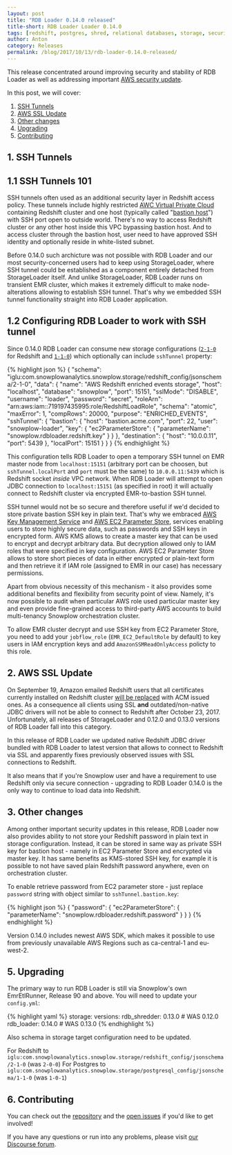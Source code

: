 ```yaml
---
layout: post
title: "RDB Loader 0.14.0 released"
title-short: RDB Loader Loader 0.14.0
tags: [redshift, postgres, shred, relational databases, storage, security]
author: Anton
category: Releases
permalink: /blog/2017/10/13/rdb-loader-0.14.0-released/
---
```


This release concentrated around improving security and stability of RDB Loader as well as addressing important [AWS security update][aws-ssl-update].

<!--more-->

In this post, we will cover:

1. [SSH Tunnels](/blog/2017/10/13/rdb-loader-0.14.0-released/#ssh-tunnel)
4. [AWS SSL Update](/blog/2017/10/13/rdb-loader-0.14.0-released/#ssl-update)
5. [Other changes](/blog/2017/10/13/rdb-loader-0.14.0-released/#other)
5. [Upgrading](/blog/2017/10/13/rdb-loader-0.14.0-released/#ssh-tunnel)
6. [Contributing](/blog/2017/10/13/rdb-loader-0.14.0-released/#ssh-tunnel)

<h2 id="ssh-tunnel">1. SSH Tunnels</h2>

<h2 id="ssh-tunnel-intro">1.1 SSH Tunnels 101</h2>

SSH tunnels often used as an additional security layer in Redshift access policy.
These tunnels include highly restricted [AWC Virtual Private Cloud][aws-vpc] containing Redshift cluster and one host (typically called "[bastion host][bastion-article]") with SSH port open to outside world.
There's no way to access Redshift cluster or any other host inside this VPC bypassing bastion host. 
And to access cluster through the bastion host, user need to have approved SSH identity and optionally reside in white-listed subnet.

Before 0.14.0 such archicture was not possible with RDB Loader and our most security-concerned users had to keep using StorageLoader, where SSH tunnel could be established as a component entirely detached from StorageLoader itself.
And unlike StorageLoader, RDB Loader runs on transient EMR cluster, which makes it extremely difficult to make node-alterations allowing to establish SSH tunnel.
That's why we embedded SSH tunnel functionality straight into RDB Loader application.

<h2 id="configuring-rdb">1.2 Configuring RDB Loader to work with SSH tunnel</h2>

Since 0.14.0 RDB Loader can consume new storage configurations ([`2-1-0`][new-redshift-config] for Redshift and [`1-1-0`][new-postgres-config]) which optionally can include `sshTunnel` property:

{% highlight json %}
{
    "schema": "iglu:com.snowplowanalytics.snowplow.storage/redshift_config/jsonschema/2-1-0",
    "data": {
        "name": "AWS Redshift enriched events storage",
        "host": "localhost",
        "database": "snowplow",
        "port": 15151,
        "sslMode": "DISABLE",
        "username": "loader",
        "password": "secret",
        "roleArn": "arn:aws:iam::719197435995:role/RedshiftLoadRole",
        "schema": "atomic",
        "maxError": 1,
        "compRows": 20000,
        "purpose": "ENRICHED_EVENTS",
        "sshTunnel": {
            "bastion": {
                "host": "bastion.acme.com",
                "port": 22,
                "user": "snowplow-loader",
                "key": {
                     "ec2ParameterStore": {
                         "parameterName": "snowplow.rdbloader.redshift.key"
                     }
                }
            },
            "destination": {
                "host": "10.0.0.11",
                "port": 5439
            },
            "localPort": 15151
        }
    }
}
{% endhighlight %}

This configuration tells RDB Loader to open a temporary SSH tunnel on EMR master node from `localhost:15151` (arbitrary port can be choosen, but `sshTunnel.localPort` and `port` must be the same) to `10.0.0.11:5439` which is Redshift socket *inside* VPC network.
When RDB Loader will attempt to open JDBC connection to `localhost:15151` (as specified in root) it will actually connect to Redshift cluster via encrypted EMR-to-bastion SSH tunnel.

SSH tunnel would not be so secure and therefore useful if we'd decided to store private bastion SSH key in plain text.
That's why we embraced [AWS Key Management Service][aws-kms] and [AWS EC2 Parameter Store][aws-parameter-store], services enabling users to store highly secure data, such as passwords and SSH keys in encrypted form.
AWS KMS allows to create a master key that can be used to encrypt and decrypt arbitrary data. 
But decryption allowed only to IAM roles that were specified in key configuration.
AWS EC2 Parameter Store allows to store short pieces of data in either encrypted or plain-text form and then retrieve it if IAM role (assigned to EMR in our case) has necessary permissions.

Apart from obvious necessity of this mechanism - it also provides some additional benefits and flexibility from security point of view.
Namely, it's now possible to audit when particular AWS role used particular master key and even provide fine-grained access to third-party AWS accounts to build multi-tenancy Snowplow orchestration cluster.

To allow EMR cluster decrypt and use SSH key from EC2 Parameter Store, you need to add your `jobflow_role` (`EMR_EC2_DefaultRole` by default) to key users in IAM encryption keys and add `AmazonSSMReadOnlyAccess` policty to this role.

<h2 id="ssl-update">2. AWS SSL Update</h2>

On September 19, Amazon emailed Redshift users that all certificates currently installed on Redshift cluster [will be replaced][aws-ssl-update] with ACM issued ones.
As a consequence all clients using SSL **and** outdated/non-native JDBC drivers will not be able to connect to Redshift after October 23, 2017.
Unfortunately, all releases of StorageLoader and 0.12.0 and 0.13.0 versions of RDB Loader fall into this category.

In this release of RDB Loader we updated native Redshift JDBC driver bundled with RDB Loader to latest version that allows to connect to Redshift via SSL and apparently fixes previously observed issues with SSL connections to Redshift.

It also means that if you're Snowplow user and have a requirement to use Redshift only via secure connection - upgrading to RDB Loader 0.14.0 is the only way to continue to load data into Redshift.

<h2 id="other">3. Other changes</h2>

Among onther important security updates in this release, RDB Loader now also provides ability to not store your Redshift password in plain text in storage configuration.
Instead, it can be stored in same way as private SSH key for bastion host - namely in EC2 Parameter Store and encrypted via master key.
It has same benefits as KMS-stored SSH key, for example it is possible to not have saved plain Redshift password anywhere, even on orchestration cluster.

To enable retrieve password from EC2 parameter store - just replace `password` string with object similar to `sshTunnel.bastion.key`: 

{% highlight json %}
{
    "password": {
        "ec2ParameterStore": {
            "parameterName": "snowplow.rdbloader.redshift.password"
        }
    }
}
{% endhighlight %}


Version 0.14.0 includes newest AWS SDK, which makes it possible to use from previously unavailable AWS Regions such as ca-central-1 and eu-west-2.

<h2 id="upgrading">5. Upgrading</h2>

The primary way to run RDB Loader is still via Snowplow's own EmrEtlRunner, Release 90 and above. You will need to update your `config.yml`:

{% highlight yaml %}
storage:
  versions:
    rdb_shredder: 0.13.0      # WAS 0.12.0
    rdb_loader: 0.14.0        # WAS 0.13.0
{% endhighlight %}

Also schema in storage target configuration need to be updated.

For Redshift to `iglu:com.snowplowanalytics.snowplow.storage/redshift_config/jsonschema/2-1-0` (was `2-0-0`)
For Postgres to `iglu:com.snowplowanalytics.snowplow.storage/postgresql_config/jsonschema/1-1-0` (was `1-0-1`)

<h2 id="contributing">6. Contributing</h2>

You can check out the [repository][repo] and the [open issues](https://github.com/snowplow/snowplow-rdb-loader/issues?utf8=✓&q=is%3Aissue%20is%3Aopen%20) if you'd like to get involved!

If you have any questions or run into any problems, please visit [our Discourse forum][discourse].

[repo]: https://github.com/snowplow/snowplow-rdb-loader
[release-0140]: https://github.com/snowplow/snowplow-rdb-loader/releases/tag/0.14.0

[discourse]: http://discourse.snowplowanalytics.com/

[aws-ssl-update]: https://docs.aws.amazon.com/redshift/latest/mgmt/connecting-transitioning-to-acm-certs.html
[bastion-article]: https://en.wikipedia.org/wiki/Bastion_host

[new-postgres-config]: https://github.com/snowplow/iglu-central/tree/master/schemas/com.snowplowanalytics.snowplow.storage/postgresql_config/jsonschema/1-1-0
[new-redshift-config]: https://github.com/snowplow/iglu-central/tree/master/schemas/com.snowplowanalytics.snowplow.storage/redshift_config/jsonschema/2-1-0

[aws-kms]: https://aws.amazon.com/kms/
[aws-parameter-store]: https://aws.amazon.com/ec2/systems-manager/parameter-store/
[aws-vpc]: https://aws.amazon.com/vpc/
